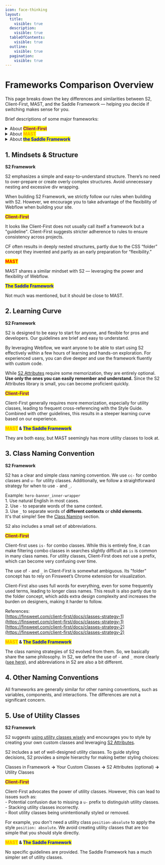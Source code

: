 ```yaml
---
icon: face-thinking
layout:
  title:
    visible: true
  description:
    visible: true
  tableOfContents:
    visible: true
  outline:
    visible: true
  pagination:
    visible: true
---
```


# Frameworks Comparison Overview

This page breaks down the key differences and similarities between S2, Client-First, MAST, and the Saddle Framework — helping you decide if switching makes sense for you.

Brief descriptions of some major frameworks:

<details>

<summary>About <mark style="color:purple;"><strong>Client-First</strong></mark></summary>

Client-First is an excellent guideline or framework developed by Finsweet, one of the earliest designed for Webflow design and development. \
It provides a set of guidelines and strategies focused on class naming and structure, inspired by Bootstrap and methodologies like BEM (Block, Element, Modifier), but tailored for Webflow’s visual and modular nature.\
Client-First is an excellent and comprehensive set of strategies. It is one of the best frameworks available. It inspires best practices in web development and promotes a systematic approach to building responsive and accessible sites. The [Semantic HTML tags](https://finsweet.com/client-first/docs/semantic-html-tags) and [Accessibility](https://finsweet.com/client-first/docs/accessibility) sections in the Client-First documentation are particularly noteworthy. We highly recommend reading these sections.

</details>

<details>

<summary>About <mark style="color:orange;"><strong>MAST</strong></mark></summary>

Mast is a lightweight, developer-first CSS framework for Webflow. It uses tried and true front-end development methodologies from inside and outside of the Webflow community.

</details>

<details>

<summary>About <mark style="color:blue;"><strong>the Saddle Framework</strong></mark></summary>

The Saddle Framework is a Developer-First, Client-Focused Webflow framework. The objective was to maximize reusability and utility, enabling any editor to enhance functionality effortlessly by incorporating a component or attribute to a page or element.

</details>



## 1. Mindsets & Structure

**S2 Framework**

S2 emphasizes a simple and easy-to-understand structure. There’s no need to over-prepare or create overly complex structures. Avoid unnecessary nesting and excessive div wrapping.

When building S2 Framework, we strictly follow our rules when building with S2. However, we encourage you to take advantage of the flexibility of Webflow when building your site.

<mark style="color:purple;">**Client-First**</mark>

It looks like Client-First does not usually call itself a framework but a "guideline". Client-First suggests stricter adherence to rules to ensure consistency across projects.

CF often results in deeply nested structures, partly due to the CSS “folder” concept they invented and partly as an early preparation for “flexibility.”

<mark style="color:red;">**MAST**</mark>

MAST shares a similar mindset with S2 — leveraging the power and flexibility of Webflow.

<mark style="color:blue;">**The Saddle Framework**</mark>

Not much was mentioned, but it should be close to MAST.



## 2. Learning Curve

**S2 Framework**

S2 is designed to be easy to start for anyone, and flexible for pros and developers. Our guidelines are brief and easy to understand.

By leveraging Webflow, we want anyone to be able to start using S2 effectively within a few hours of learning and hands-on exploration. For experienced users, you can dive deeper and use the framework fluently with custom code.

While [S2 Attributes](../../guide-and-documentation/s2-attributes.md) require some memorization, they are entirely optional. **Use only the ones you can easily remember and understand.** Since the S2 Attributes library is small, you can become proficient quickly.

<mark style="color:purple;">**Client-First**</mark>

Client-First generally requires more memorization, especially for utility classes, leading to frequent cross-referencing with the Style Guide. Combined with other guidelines, this results in a steeper learning curve based on our experience.

<mark style="color:orange;">**MAST**</mark>**&#x20;&&#x20;**<mark style="color:blue;">**The Saddle Framework**</mark>

They are both easy, but MAST seemingly has more utility classes to look at.



## 3. Class Naming Convention

**S2 Framework**

S2 has a clear and simple class naming convention. We use `cc-` for combo classes and `u-` for utility classes. Additionally, we follow a straightforward strategy for when to use `-` and `_`.

Example: `hero-banner_inner-wrapper`\
1\. Use natural English in most cases.\
2\. Use `-` to separate words of the same context.\
3\. Use `_` to separate words of **different contexts** or **child elements**.\
It's that simple! See the [Class Naming](../../guide-and-documentation/naming-strategies/class-naming.md) section.

S2 also includes a small set of abbreviations.

<mark style="color:purple;">**Client-First**</mark>

Client-first uses `is-` for combo classes. While this is entirely fine, it can make filtering combo classes in searches slightly difficult as `is` is common in many class names. For utility classes, Client-First does not use a prefix, which can become very confusing over time.

The use of `-` and `_` in Client-First is somewhat ambiguous. Its "folder" concept has to rely on Finsweet’s Chrome extension for visualization.

Client-First also uses full words for everything, even for some frequently used terms, leading to longer class names. This result is also partly due to the folder concept, which adds extra design complexity and increases the burden on designers, making it harder to follow.

References:\
[https://finsweet.com/client-first/docs/classes-strategy-1](https://finsweet.com/client-first/docs/classes-strategy-1) \
[https://finsweet.com/client-first/docs/classes-strategy-2](https://finsweet.com/client-first/docs/classes-strategy-2)

<mark style="color:orange;">**MAST**</mark>**&#x20;&&#x20;**<mark style="color:blue;">**The Saddle Framework**</mark>

The class naming strategies of S2 evolved from them. So, we basically share the same philosophy. In S2, we define the use of `-` and `_` more clearly ([see here](../../guide-and-documentation/naming-strategies/class-naming.md#id-02.-dash-or-underscore)), and abbreviations in S2 are also a bit different.



## 4. Other Naming Conventions

All frameworks are generally similar for other naming conventions, such as variables, components, and interactions. The differences are not a significant concern.



## 5. Use of Utility Classes

**S2 Framework**

S2 suggests [using utility classes wisely](../../guide-and-documentation/basic-concepts/use-utility-classes-wisely.md) and encourages you to style by creating your own custom classes and leveraging [S2 Attributes](../../guide-and-documentation/s2-attributes.md).

S2 includes a set of well-designed utility classes. To guide styling decisions, S2 provides a simple hierarchy for making better styling choices:

Classes in Framework **→** Your Custom Classes **→** S2 Attributes (optional) **→** Utility Classes

<mark style="color:purple;">**Client-First**</mark>

Client-First advocates the power of utility classes. However, this can lead to issues such as:\
\- Potential confusion due to missing a `u-` prefix to distinguish utility classes.\
\- Stacking utility classes incorrectly.\
\- Root utility classes being unintentionally styled or removed.

For example, you don't need a utility class `position-absolute` to apply the style `position: absolute`. We avoid creating utility classes that are too simple that you should style directly.

<mark style="color:orange;">**MAST**</mark>**&#x20;&&#x20;**<mark style="color:blue;">**The Saddle Framework**</mark>

No specific guidelines are provided. The Saddle Framework has a much simpler set of utility classes.



